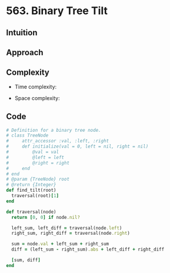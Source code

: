 # 563. Binary Tree Tilt

## Intuition

## Approach
<!-- Describe your approach to solving the problem. -->

## Complexity

- Time complexity:
<!-- Add your time complexity here, e.g. $$O(n)$$ -->

- Space complexity:
<!-- Add your space complexity here, e.g. $$O(n)$$ -->

## Code

```ruby
# Definition for a binary tree node.
# class TreeNode
#     attr_accessor :val, :left, :right
#     def initialize(val = 0, left = nil, right = nil)
#         @val = val
#         @left = left
#         @right = right
#     end
# end
# @param {TreeNode} root
# @return {Integer}
def find_tilt(root)
  traversal(root)[1]
end

def traversal(node)
  return [0, 0] if node.nil?

  left_sum, left_diff = traversal(node.left)
  right_sum, right_diff = traversal(node.right)

  sum = node.val + left_sum + right_sum
  diff = (left_sum - right_sum).abs + left_diff + right_diff

  [sum, diff]
end
```
